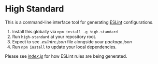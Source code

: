 # High Standard

This is a command-line interface tool for generating [ESLint](https://eslint.org/docs/user-guide/configuring/) configurations.

1. Install this globally via `npm install -g high-standard`
1. Run `high-standard` at your repository root.
1. Expect to see _.eslintrc.json_ file alongside your _package.json_
1. Run `npm install` to update your local dependencies.

Please see [_index.js_](index.js) for how ESLint rules are being generated.
